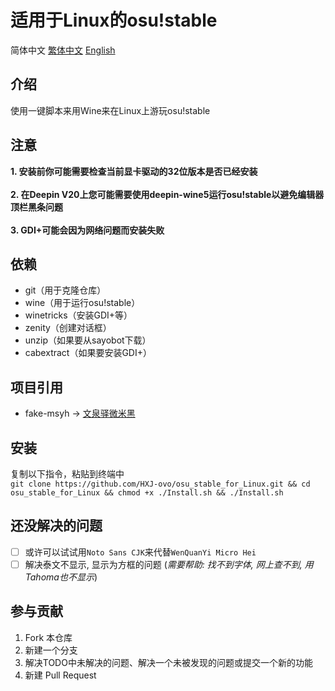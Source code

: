 # 适用于Linux的osu!stable
简体中文 [繁体中文](/Chinese_Traditional.md) [English](/English.md)

## 介绍
使用一键脚本来用Wine来在Linux上游玩osu!stable

## 注意
**1. 安装前你可能需要检查当前显卡驱动的32位版本是否已经安装<br><br>2. 在Deepin V20上您可能需要使用deepin-wine5运行osu!stable以避免编辑器顶栏黑条问题<br><br>3. GDI+可能会因为网络问题而安装失败**


## 依赖
* git（用于克隆仓库）
* wine（用于运行osu!stable）
* winetricks（安装GDI+等）
* zenity（创建对话框）
* unzip（如果要从sayobot下载）
* cabextract（如果要安装GDI+）

## 项目引用
* fake-msyh -> [文泉驿微米黑](https://sourceforge.net/projects/wqy/)

## 安装

复制以下指令，粘贴到终端中\
`git clone https://github.com/HXJ-ovo/osu_stable_for_Linux.git && cd osu_stable_for_Linux && chmod +x ./Install.sh && ./Install.sh`

## 还没解决的问题
- [ ] 或许可以试试用`Noto Sans CJK`来代替`WenQuanYi Micro Hei`
- [ ] 解决泰文不显示, 显示为方框的问题 (*需要帮助: 找不到字体, 网上查不到, 用Tahoma也不显示*)

## 参与贡献

1.  Fork 本仓库
2.  新建一个分支
3.  解决TODO中未解决的问题、解决一个未被发现的问题或提交一个新的功能
4.  新建 Pull Request
